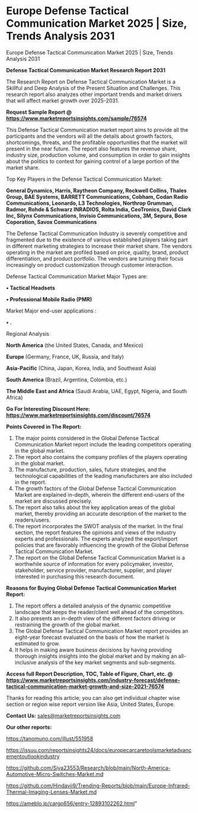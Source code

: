 # Europe Defense Tactical Communication Market 2025 | Size, Trends Analysis 2031
Europe Defense Tactical Communication Market 2025 | Size, Trends Analysis 2031

<strong>Defense Tactical Communication Market Research Report 2031</strong>

The Research Report on Defense Tactical Communication Market is a Skillful and Deep Analysis of the Present Situation and Challenges. This research report also analyzes other important trends and market drivers that will affect market growth over 2025-2031.

<strong>Request Sample Report @ <a href=https://www.marketreportsinsights.com/sample/76574>https://www.marketreportsinsights.com/sample/76574</a></strong>

This Defense Tactical Communication market report aims to provide all the participants and the vendors will all the details about growth factors, shortcomings, threats, and the profitable opportunities that the market will present in the near future. The report also features the revenue share, industry size, production volume, and consumption in order to gain insights about the politics to contest for gaining control of a large portion of the market share.

Top Key Players in the Defense Tactical Communication Market:

<strong>General Dynamics, Harris, Raytheon Company, Rockwell Collins, Thales Group, BAE Systems, BARRETT Communications, Cobham, Codan Radio Communications, Leonardo, L3 Technologies, Northrop Grumman, Radmor, Rohde & Schwarz INRADIOS, Rolta India, CeoTronics, David Clark Inc, Silynx Communications, Invisio Communications, 3M, Sepura, Bose Coporation, Savox Communications</strong>

The Defense Tactical Communication Industry is severely competitive and fragmented due to the existence of various established players taking part in different marketing strategies to increase their market share. The vendors operating in the market are profiled based on price, quality, brand, product differentiation, and product portfolio. The vendors are turning their focus increasingly on product customization through customer interaction.

Defense Tactical Communication Market Major Types are:

<strong>• Tactical Headsets

• Professional Mobile Radio (PMR)</strong>

Market Major end-user applications :

<strong>• .</strong>

Regional Analysis

</u><strong><b>North America</b></strong> (the United States, Canada, and Mexico)

<strong><b>Europe </b></strong>(Germany, France, UK, Russia, and Italy)

<strong><b>Asia-Pacific</b></strong> (China, Japan, Korea, India, and Southeast Asia)

<strong><b>South America</b></strong> (Brazil, Argentina, Colombia, etc.)

<strong><b>The Middle East and Africa</b></strong> (Saudi Arabia, UAE, Egypt, Nigeria, and South Africa)

<strong>Go For Interesting Discount Here: <a href=https://www.marketreportsinsights.com/discount/76574>https://www.marketreportsinsights.com/discount/76574</a></strong>

<strong>Points Covered in The Report:</strong>
<ol>
  <li>The major points considered in the Global Defense Tactical Communication Market report include the leading competitors operating in the global market.</li>
  <li>The report also contains the company profiles of the players operating in the global market.</li>
  <li>The manufacture, production, sales, future strategies, and the technological capabilities of the leading manufacturers are also included in the report.</li>
  <li>The growth factors of the Global Defense Tactical Communication Market are explained in-depth, wherein the different end-users of the market are discussed precisely.</li>
  <li>The report also talks about the key application areas of the global market, thereby providing an accurate description of the market to the readers/users.</li>
  <li>The report incorporates the SWOT analysis of the market. In the final section, the report features the opinions and views of the industry experts and professionals. The experts analyzed the export/import policies that are favorably influencing the growth of the Global Defense Tactical Communication Market.</li>
  <li>The report on the Global Defense Tactical Communication Market is a worthwhile source of information for every policymaker, investor, stakeholder, service provider, manufacturer, supplier, and player interested in purchasing this research document.</li>
</ol>
<strong>Reasons for Buying Global Defense Tactical Communication Market Report:</strong>

<ol>
  <li>The report offers a detailed analysis of the dynamic competitive landscape that keeps the reader/client well ahead of the competitors.</li>
  <li>It also presents an in-depth view of the different factors driving or restraining the growth of the global market.</li>
  <li>The Global Defense Tactical Communication Market report provides an eight-year forecast evaluated on the basis of how the market is estimated to grow.</li>
  <li>It helps in making aware business decisions by having providing thorough insights insights into the global market and by making an all-inclusive analysis of the key market segments and sub-segments.</li>
</ol>
<strong>Access full Report Description, TOC, Table of Figure, Chart, etc. @ <a href=https://www.marketreportsinsights.com/industry-forecast/defense-tactical-communication-market-growth-and-size-2021-76574>https://www.marketreportsinsights.com/industry-forecast/defense-tactical-communication-market-growth-and-size-2021-76574</a></strong>


Thanks for reading this article; you can also get individual chapter wise section or region wise report version like Asia, United States, Europe.

<strong>Contact Us:</strong>
sales@marketreportsinsights.com

<strong>Our other reports:</strong>

<a href=https://tanomuno.com/illust/551958>https://tanomuno.com/illust/551958</a>

<a href=https://issuu.com/reportsinsights24/docs/europecarcaretoolsmarketadvancementoutlookindustry>https://issuu.com/reportsinsights24/docs/europecarcaretoolsmarketadvancementoutlookindustry</a>

<a href=https://github.com/Siya23553/Research/blob/main/North-America-Automotive-Micro-Switches-Market.md>https://github.com/Siya23553/Research/blob/main/North-America-Automotive-Micro-Switches-Market.md</a>

<a href=https://github.com/Hindavii9/Trending-Reports/blob/main/Europe-Infrared-Thermal-Imaging-Lenses-Market.md>https://github.com/Hindavii9/Trending-Reports/blob/main/Europe-Infrared-Thermal-Imaging-Lenses-Market.md</a>

<a href=https://ameblo.jp/cargo656/entry-12893102262.html>https://ameblo.jp/cargo656/entry-12893102262.html</a>"
